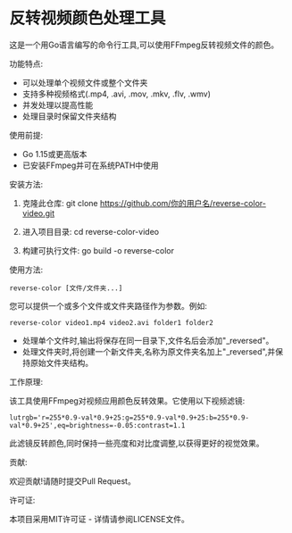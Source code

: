 # 反转视频颜色处理工具

这是一个用Go语言编写的命令行工具,可以使用FFmpeg反转视频文件的颜色。

功能特点:

- 可以处理单个视频文件或整个文件夹
- 支持多种视频格式(.mp4, .avi, .mov, .mkv, .flv, .wmv)
- 并发处理以提高性能
- 处理目录时保留文件夹结构

使用前提:

- Go 1.15或更高版本
- 已安装FFmpeg并可在系统PATH中使用

安装方法:

1. 克隆此仓库:
   git clone https://github.com/你的用户名/reverse-color-video.git

2. 进入项目目录:
   cd reverse-color-video

3. 构建可执行文件:
   go build -o reverse-color

使用方法:

`reverse-color [文件/文件夹...]`

您可以提供一个或多个文件或文件夹路径作为参数。例如:

`reverse-color video1.mp4 video2.avi folder1 folder2`

- 处理单个文件时,输出将保存在同一目录下,文件名后会添加"_reversed"。
- 处理文件夹时,将创建一个新文件夹,名称为原文件夹名加上"_reversed",并保持原始文件夹结构。

工作原理:

该工具使用FFmpeg对视频应用颜色反转效果。它使用以下视频滤镜:

`lutrgb='r=255*0.9-val*0.9+25:g=255*0.9-val*0.9+25:b=255*0.9-val*0.9+25',eq=brightness=-0.05:contrast=1.1`

此滤镜反转颜色,同时保持一些亮度和对比度调整,以获得更好的视觉效果。

贡献:

欢迎贡献!请随时提交Pull Request。

许可证:

本项目采用MIT许可证 - 详情请参阅LICENSE文件。